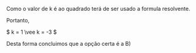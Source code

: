 Como o valor de k é ao quadrado terá de ser usado a formula resolvente. 

Portanto, 

$ k = 1 \vee k = -3 $

Desta forma concluimos que a opção certa é a B)
